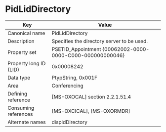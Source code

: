 # PidLidDirectory

| Key | Value |
|---|---|
| Canonical name | PidLidDirectory |
| Description | Specifies the directory server to be used. |
| Property set | PSETID_Appointment {00062002-0000-0000-C000-000000000046} |
| Property long ID (LID) | 0x00008242 |
| Data type | PtypString, 0x001F |
| Area | Conferencing |
| Defining reference | [MS-OXOCAL] section 2.2.1.51.4 |
| Consuming references | [MS-OXCICAL], [MS-OXORMDR] |
| Alternate names | dispidDirectory |
